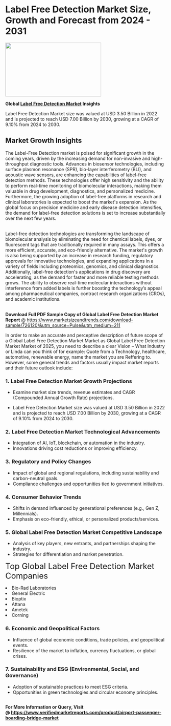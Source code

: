 <H1>Label Free Detection Market Size, Growth and Forecast from 2024 - 2031</H1><img class="aligncenter size-medium wp-image-584254" src="https://thirdeyenews.in/wp-content/uploads/2024/09/Global-Market-Research-300x168.jpeg" alt="" width="300" height="168" /><p><strong>Global&nbsp;<a href="https://www.marketsizeandtrends.com/download-sample/726120/&amp;utm_source=Pulse&amp;utm_medium=211">Label Free Detection Market</a> Insights</strong></p><p>Label Free Detection Market size was valued at USD 3.50 Billion in 2022 and is projected to reach USD 7.00 Billion by 2030, growing at a CAGR of 9.10% from 2024 to 2030.</p><p><h2>Market Growth Insights</h2> <p>The Label-Free Detection market is poised for significant growth in the coming years, driven by the increasing demand for non-invasive and high-throughput diagnostic tools. Advances in biosensor technologies, including surface plasmon resonance (SPR), bio-layer interferometry (BLI), and acoustic wave sensors, are enhancing the capabilities of label-free detection methods. These technologies offer high sensitivity and the ability to perform real-time monitoring of biomolecular interactions, making them valuable in drug development, diagnostics, and personalized medicine. Furthermore, the growing adoption of label-free platforms in research and clinical laboratories is expected to boost the market's expansion. As the global focus on precision medicine and early disease detection intensifies, the demand for label-free detection solutions is set to increase substantially over the next few years. <br><br> </p> <p>Label-free detection technologies are transforming the landscape of biomolecular analysis by eliminating the need for chemical labels, dyes, or fluorescent tags that are traditionally required in many assays. This offers a more efficient, accurate, and eco-friendly alternative. The market's growth is also being supported by an increase in research funding, regulatory approvals for innovative technologies, and expanding applications in a variety of fields including proteomics, genomics, and clinical diagnostics. Additionally, label-free detection's applications in drug discovery are accelerating, as the demand for faster and more reliable testing methods grows. The ability to observe real-time molecular interactions without interference from added labels is further boosting the technology’s appeal among pharmaceutical companies, contract research organizations (CROs), and academic institutions. <br><br> </p><p><span class=""><strong>Download Full PDF Sample Copy of Global Label Free Detection Market Report</strong> @ <a href="https://www.marketsizeandtrends.com/download-sample/726120/&amp;utm_source=Pulse&amp;utm_medium=211" target="_blank">https://www.marketsizeandtrends.com/download-sample/726120/&amp;utm_source=Pulse&amp;utm_medium=211</a></span></p><p>In order to make an accurate and perceptive description of future scope of a Global&nbsp;Label Free Detection Market Market as Global&nbsp;Label Free Detection Market Market of 2025, you need to describe a clear Vision &ndash; What Industry or Linda can you think of for example: Quote from a Technology, healthcare, automotive, renewable energy, name the market you are Reffering to. However, some general trends and factors usually impact market reports and their future outlook include:</p><h3>1.&nbsp;<strong>Label Free Detection Market Growth Projections</strong></h3><ul><li>Examine market size trends, revenue estimates and CAGR (Compounded Annual Growth Rate) projections.</li><li><p>Label Free Detection Market size was valued at USD 3.50 Billion in 2022 and is projected to reach USD 7.00 Billion by 2030, growing at a CAGR of 9.10% from 2024 to 2030.</p></li></ul><h3>2.&nbsp;<strong>Label Free Detection Market Technological Advancements</strong></h3><ul><li>Integration of AI, IoT, blockchain, or automation in the industry.</li><li>Innovations driving cost reductions or improving efficiency.</li></ul><h3>3.&nbsp;<strong>Regulatory and Policy Changes</strong></h3><ul><li>Impact of global and regional regulations, including sustainability and carbon-neutral goals.</li><li>Compliance challenges and opportunities tied to government initiatives.</li></ul><h3>4.&nbsp;<strong>Consumer Behavior Trends</strong></h3><ul><li>Shifts in demand influenced by generational preferences (e.g., Gen Z, Millennials).</li><li>Emphasis on eco-friendly, ethical, or personalized products/services.</li></ul><h3>5.&nbsp;<strong>Global Label Free Detection Market Competitive Landscape</strong></h3><ul><li>Analysis of key players, new entrants, and partnerships shaping the industry.</li><li>Strategies for differentiation and market penetration.</li></ul><p data-pm-slice="1 1 []"><span style="color: inherit; font-family: inherit; font-size: 25px;">Top Global Label Free Detection Market Companies</span></p><div class="" data-test-id=""><p><li>Bio-Rad Laboratories</li><li> General Electric</li><li> Bioptix</li><li> Attana</li><li> Ametek</li><li> Corning</li></p></div><h3>6.&nbsp;<strong>Economic and Geopolitical Factors</strong></h3><ul><li>Influence of global economic conditions, trade policies, and geopolitical events.</li><li>Resilience of the market to inflation, currency fluctuations, or global crises.</li></ul><h3>7.&nbsp;<strong>Sustainability and ESG (Environmental, Social, and Governance)</strong></h3><ul><li>Adoption of sustainable practices to meet ESG criteria.</li><li>Opportunities in green technologies and circular economy principles.</li></ul><h2><strong style="font-size: 14px;">For More Information or Query, Visit @&nbsp;</strong><a style="background-color: #ffffff; font-size: 14px;" href="https://www.marketsizeandtrends.com/report/label-free-detection-market/" target="_blank">https://www.verifiedmarketreports.com/product/airport-passenger-boarding-bridge-market</a></h2>

